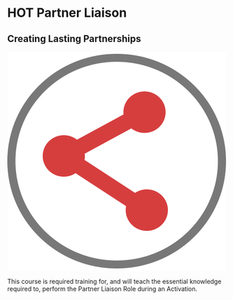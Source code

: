 # HOT Partner Liaison
## Creating Lasting Partnerships
![](/assets/partner_liaisons.png)

This course is required training for, and will teach the essential knowledge required to, perform the Partner Liaison Role during an Activation.